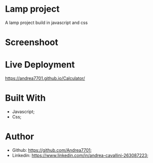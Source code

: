 # Lamp project

A lamp project build in javascript and css

# Screenshoot


# Live Deployment
https://andrea7701.github.io/Calculator/

# Built With 
 - Javascript;
 - Css;

# Author
 - Github: https://github.com/Andrea7701;
 - Linkedin: https://www.linkedin.com/in/andrea-cavallini-263087223;